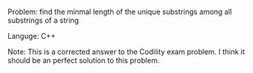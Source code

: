 Problem: find the minmal length of the unique substrings  among all substrings of a string

Languge: C++

Note: This is a corrected answer to the Codility exam problem. I think it should be an perfect solution to this problem. 
